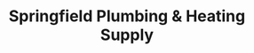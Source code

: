---
title: "Springfield Plumbing & Heating Supply"
url: /queens-village/springfield-plumbing-and-heating-supply/
shop: hardware
---